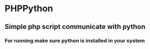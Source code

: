 # PHPPython
## Simple php script communicate with python
### For running make sure python is installed in your system